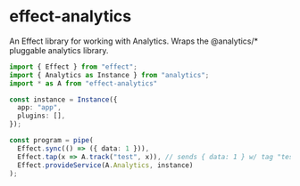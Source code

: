 # effect-analytics
An Effect library for working with Analytics. Wraps the @analytics/* pluggable analytics library. 

```ts
import { Effect } from "effect";
import { Analytics as Instance } from "analytics";
import * as A from "effect-analytics"

const instance = Instance({
  app: "app",
  plugins: [],
});

const program = pipe(
  Effect.sync(() => ({ data: 1 })),
  Effect.tap(x => A.track("test", x)), // sends { data: 1 } w/ tag "test" to configured providers.
  Effect.provideService(A.Analytics, instance)
);
```